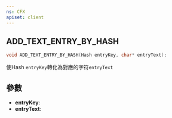 ```yaml
---
ns: CFX
apiset: client
---
```

## ADD_TEXT_ENTRY_BY_HASH

```c
void ADD_TEXT_ENTRY_BY_HASH(Hash entryKey, char* entryText);
```
使Hash `entryKey`轉化為對應的字符`entryText` 

## 參數
* **entryKey**: 
* **entryText**: 

